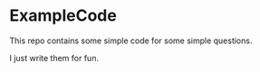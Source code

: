# ExampleCode
This repo contains some simple code for some simple questions.

I just write them for fun.
